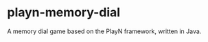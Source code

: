 playn-memory-dial
=================

A memory dial game based on the PlayN framework, written in Java.